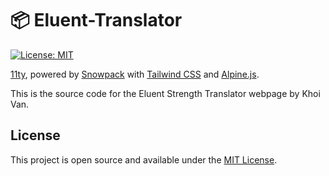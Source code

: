 # 📦 Eluent-Translator

[![License: MIT](https://img.shields.io/badge/License-MIT-blue.svg)](https://opensource.org/licenses/MIT)


[11ty](https://www.11ty.dev/), powered by [Snowpack](https://www.snowpack.dev/)
with [Tailwind CSS](https://tailwindcss.com) and
[Alpine.js](https://github.com/alpinejs/alpine/).

This is the source code for the Eluent Strength Translator webpage by Khoi Van.

## License

This project is open source and available under the [MIT License](LICENSE).
